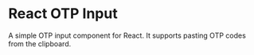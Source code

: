 # React OTP Input

A simple OTP input component for React. It supports pasting OTP codes from the clipboard.
